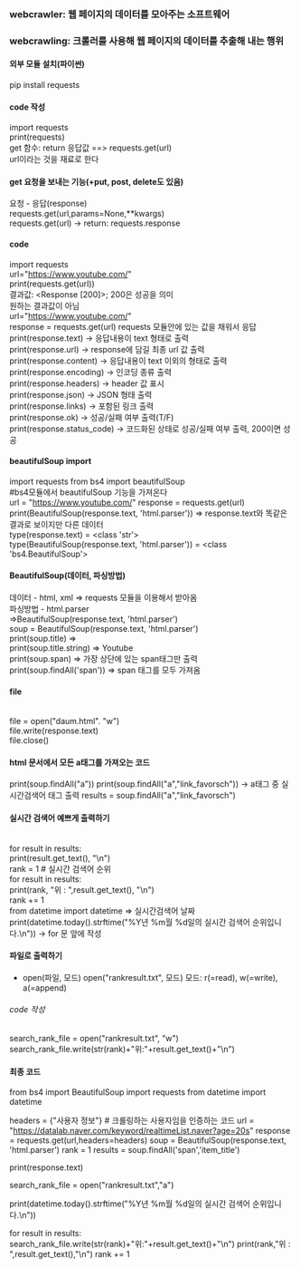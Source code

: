 ### webcrawler: 웹 페이지의 데이터를 모아주는 소프트웨어
### webcrawling: 크롤러를 사용해 웹 페이지의 데이터를 추출해 내는 행위

#### 외부 모듈 설치(파이썬)
pip install requests

#### code 작성
import requests <br>
print(requests)
<br>
get 함수: return 응답값 ==> requests.get(url) 
<br>url이라는 것을 재료로 한다

#### get 요청을 보내는 기능(+put, post, delete도 있음)
요청 - 응답(response) <br>
requests.get(url,params=None,**kwargs)
<br>requests.get(url) -> return: requests.response

#### code
import requests
<br>url="https://www.youtube.com/"
<br>print(requests.get(url)) 
<br>결과값: <Response [200]>; 200은 성공을 의미
<br>원하는 결과값이 아님
<br>url="https://www.youtube.com/"
<br>response = requests.get(url) requests 모듈안에 있는 값을 채워서 응답
<br>print(response.text) -> 응답내용이 text 형태로 출력
<br>print(response.url) -> response에 담길 최종 url 값 출력
<br>print(response.content) -> 응답내용이 text 이외의 형태로 출력
<br>print(response.encoding) -> 인코딩 종류 출력
<br>print(response.headers) -> header 값 표시
<br>print(response.json) -> JSON 형태 출력
<br>print(response.links) -> 포함된 링크 출력
<br>print(response.ok) -> 성공/실패 여부 출력(T/F)
<br>print(response.status_code) -> 코드화된 상태로 성공/실패 여부 출력, 200이면 성공

#### beautifulSoup import
import requests
from bs4 import beautifulSoup <br>#bs4모듈에서 beautifulSoup 기능을 가져온다
<br>url = "https://www.youtube.com/"
response = requests.get(url)
<br>print(BeautifulSoup(response.text, 'html.parser')) => response.text와 똑같은 결과로 보이지만 다른 데이터
<br>type(response.text) = <class 'str'>
<br>type(BeautifulSoup(response.text, 'html.parser')) = <class 'bs4.BeautifulSoup'>

#### BeautifulSoup(데이터, 파싱방법)
데이터 - html, xml => requests 모듈을 이용해서 받아옴
<br>파싱방법 - html.parser
<br>=>BeautifulSoup(response.text, 'html.parser')
<br>soup = BeautifulSoup(response.text, 'html.parser')
<br>print(soup.title) => <title>Youtube</title>
<br>print(soup.title.string) => Youtube
<br>print(soup.span) => 가장 상단에 있는 span태그만 출력
<br>print(soup.findAll('span')) => span 태그를 모두 가져옴

#### file
<br>file = open("daum.html". "w")
<br>file.write(response.text)
<br>file.close()

#### html 문서에서 모든 a태그를 가져오는 코드
print(soup.findAll("a"))
print(soup.findAll("a","link_favorsch")) -> a태그 중 실시간검색어 태그 출력
results = soup.findAll("a","link_favorsch")

#### 실시간 검색어 예쁘게 출력하기
<br>for result in results: 
<br><t>print(result.get_text(), "\n")
<br>rank = 1 # 실시간 검색어 순위
<br>for result in results: 
<br><t>print(rank, "위 : ",result.get_text(), "\n")
<br><t>rank += 1
<br> from datetime import datetime => 실시간검색어 날짜
<br> print(datetime.today().strftime("%Y년 %m월 %d일의 실시간 검색어 순위입니다.\n")) -> for 문 앞에 작성

#### 파일로 출력하기
* open(파일, 모드)
open("rankresult.txt", 모드)
모드: r(=read), w(=write), a(=append)
###### code 작성
search_rank_file = open("rankresult.txt", "w")
search_rank_file.write(str(rank)+"위:"+result.get_text()+"\n")

#### 최종 코드
from bs4 import BeautifulSoup
import requests
from datetime import datetime

headers = {"사용자 정보"} # 크롤링하는 사용자임을 인증하는 코드
url = "https://datalab.naver.com/keyword/realtimeList.naver?age=20s"
response = requests.get(url,headers=headers)
soup = BeautifulSoup(response.text, 'html.parser')
rank = 1
results = soup.findAll('span','item_title')

print(response.text)

search_rank_file = open("rankresult.txt","a")

print(datetime.today().strftime("%Y년 %m월 %d일의 실시간 검색어 순위입니다.\n"))

for result in results:
    search_rank_file.write(str(rank)+"위:"+result.get_text()+"\n")
    print(rank,"위 : ",result.get_text(),"\n")
    rank += 1